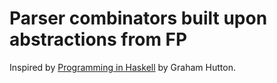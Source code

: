 # Parser combinators built upon abstractions from FP

Inspired by [Programming in Haskell](http://www.cs.nott.ac.uk/~pszgmh/pih.html) by Graham Hutton.
